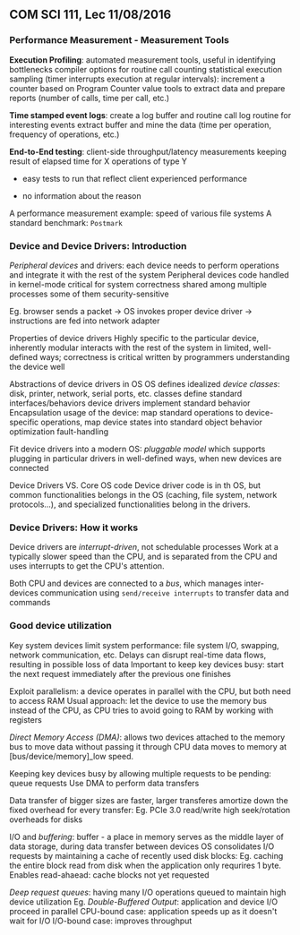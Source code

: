 ## COM SCI 111, Lec 11/08/2016
### Performance Measurement - Measurement Tools
**Execution Profiling**: automated measurement tools, useful in identifying bottlenecks
compiler options for routine call counting
statistical execution sampling (timer interrupts execution at regular intervals): increment a counter based on Program Counter value
tools to extract data and prepare reports (number of calls, time per call, etc.)

**Time stamped event logs**: create a log buffer and routine
call log routine for interesting events
extract buffer and mine the data (time per operation, frequency of operations, etc.)

**End-to-End testing**: client-side throughput/latency measurements
keeping result of elapsed time for X operations of type Y
+ easy tests to run that reflect client experienced performance
- no information about the reason

A performance measurement example: speed of various file systems
	A standard benchmark: `Postmark`
	
### Device and Device Drivers: Introduction
*Peripheral devices* and drivers: each device needs to perform operations and integrate it with the rest of the system
Peripheral devices code handled in kernel-mode
	critical for system correctness
	shared among multiple processes
	some of them security-sensitive
	
Eg. browser sends a packet -> OS invokes proper device driver -> instructions are fed into network adapter

Properties of device drivers
	Highly specific to the particular device, inherently modular
	interacts with the rest of the system in limited, well-defined ways; correctness is critical
	written by programmers understanding the device well
	
Abstractions of device drivers in OS
	OS defines idealized *device classes*: disk, printer, network, serial ports, etc.
	classes define standard interfaces/behaviors
	device drivers implement standard behavior
Encapsulation
	usage of the device: map standard operations to device-specific operations, map device states into standard object behavior
	optimization
	fault-handling
	
Fit device drivers into a modern OS: *pluggable model* which supports plugging in particular drivers in well-defined ways, when new devices are connected

Device Drivers VS. Core OS code
Device driver code is in th OS, but common functionalities belongs in the OS (caching, file system, network protocols...), and specialized functionalities belong in the drivers.

### Device Drivers: How it works
Device drivers are *interrupt-driven*, not schedulable processes
Work at a typically slower speed than the CPU, and is separated from the CPU and uses interrupts to get the CPU's attention.

Both CPU and devices are connected to a *bus*, which manages inter-devices communication
	using `send/receive interrupts` to transfer data and commands

### Good device utilization
Key system devices limit system performance: file system I/O, swapping, network communication, etc.
Delays can disrupt real-time data flows, resulting in possible loss of data
Important to keep key devices busy: start the next request immediately after the previous one finishes

Exploit parallelism: a device operates in parallel with the CPU, but both need to access RAM
	Usual approach: let the device to use the memory bus instead of the CPU, as CPU tries to avoid going to RAM by working with registers
	
*Direct Memory Access (DMA)*: allows two devices attached to the memory bus to move data without passing it through CPU
	data moves to memory at [bus/device/memory]_low speed.
	
Keeping key devices busy by 
	allowing multiple requests to be pending: queue requests
	Use DMA to perform data transfers

Data transfer of bigger sizes are faster, larger transferes amortize down the fixed overhead for every transfer: Eg. PCIe 3.0 read/write
	high seek/rotation overheads for disks
	
I/O and *buffering*: buffer - a place in memory serves as the middle layer of data storage, during data transfer between devices
	OS consolidates I/O requests by maintaining a cache of recently used disk blocks: Eg. caching the entire block read from disk when the application only requrires 1 byte.
	Enables read-ahaead: cache blocks not yet requested

*Deep request queues*: having many I/O operations queued to maintain high device utilization
Eg. *Double-Buffered Output*: application and device I/O proceed in parallel
	CPU-bound case: application speeds up as it doesn't wait for I/O
	I/O-bound case: improves throughput
	

